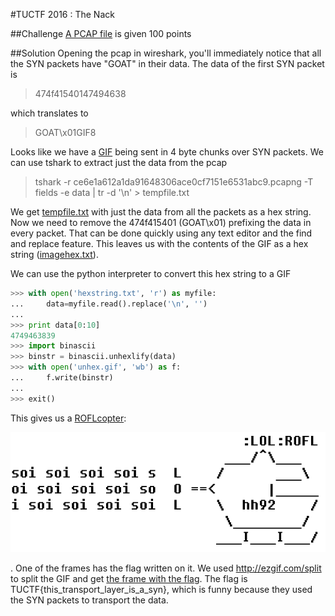 #TUCTF 2016 : The Nack

##Challenge
[A PCAP file](files/ce6e1a612a1da91648306ace0cf7151e6531abc9.pcapng) is given
100 points

##Solution
Opening the pcap in wireshark, you'll immediately notice that all the SYN packets have "GOAT" in their data. The data of the first SYN packet is
>474f41540147494638

which translates to 
>GOAT\x01GIF8

Looks like we have a [GIF](files/gif.mp4) being sent in 4 byte chunks over SYN packets. We can use tshark to extract just the data from the pcap
>tshark -r ce6e1a612a1da91648306ace0cf7151e6531abc9.pcapng -T fields -e data | tr -d '\n' > tempfile.txt

We get [tempfile.txt](files/tempfile.txt) with just the data from all the packets as a hex string. Now we need to remove the 474f415401 (GOAT\x01) prefixing the data in every packet. That can be done quickly using any text editor and the find and replace feature. This leaves us with the contents of the GIF as a hex string ([imagehex.txt](files/imagehex.txt)).

We can use the python interpreter to convert this hex string to a GIF
```python
>>> with open('hexstring.txt', 'r') as myfile:
...     data=myfile.read().replace('\n', '')
...
>>> print data[0:10]
4749463839
>>> import binascii
>>> binstr = binascii.unhexlify(data)
>>> with open('unhex.gif', 'wb') as f:
...     f.write(binstr)
...
>>> exit()
```

This gives us a [ROFLcopter](files/unhex.gif):

![ROFLcopter](files/unhex.gif)

. One of the frames has the flag written on it. We used http://ezgif.com/split to split the GIF and get [the frame with the flag](files/frame_16_delay-0.01s.gif). The flag is TUCTF{this_transport_layer_is_a_syn}, which is funny because they used the SYN packets to transport the data.